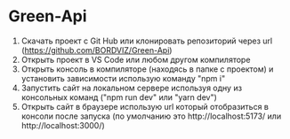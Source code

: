 # Green-Api

1. Скачать проект с Git Hub или клонировать репозиторий через url (https://github.com/BORDVIZ/Green-Api)
2. Открыть проект в VS Code или любом другом компиляторе
3. Открыть консоль в компиляторе (находясь в папке с проектом) и установить зависимости использую команду "npm i"
4. Запустить сайт на локальном сервере используя одну из консольных команд ("npm run dev" или "yarn dev")
5. Открыть сайт в браузере использую url который отобразиться в консоли после запуска (по умолчанию это http://localhost:5173/ или http://localhost:3000/)
